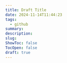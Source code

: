```yaml
---
title: Draft Title
date: 2024-11-14T11:44:23
tags:
  - github
summary: 
description: 
slug: 
ShowToc: false
TocOpen: false
draft: true
---
```

